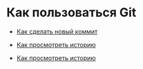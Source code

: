 # Как пользоваться Git
- [Как сделать новый коммит](./commit_help.md)

- [Как просмотреть историю](./log_help.md)
- [Как просмотреть историю](./log_help.md)
